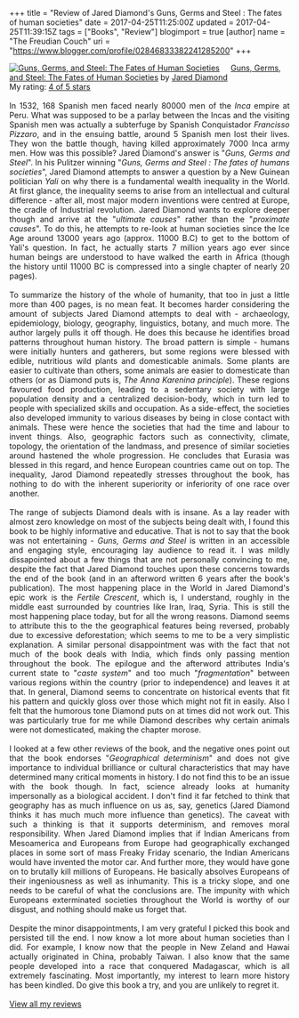 +++
title = "Review of Jared Diamond&#39;s Guns, Germs and Steel : The fates of human
societies"
date = 2017-04-25T11:25:00Z
updated = 2017-04-25T11:39:15Z
tags = ["Books", "Review"]
blogimport = true 
[author]
	name = "The Freudian Couch"
	uri = "https://www.blogger.com/profile/02846833382241285200"
+++

<div dir="ltr" style="text-align: left;" trbidi="on">
<a href="https://www.goodreads.com/book/show/1842.Guns_Germs_and_Steel" style="float: left; padding-right: 20px;"><img alt="Guns, Germs, and Steel: The Fates of Human Societies" border="0" src="https://images.gr-assets.com/books/1453215833m/1842.jpg"></a><a href="https://www.goodreads.com/book/show/1842.Guns_Germs_and_Steel">Guns, Germs, and Steel: The Fates of Human Societies</a> by <a href="https://www.goodreads.com/author/show/256.Jared_Diamond">Jared Diamond</a><br>
My rating: <a href="https://www.goodreads.com/review/show/1966892732">4 of 5 stars</a><br>
<br>
<div style="text-align: justify;">
In 1532, 168 Spanish men faced nearly 80000 men of the <i>Inca</i> empire at Peru. What was supposed to be a parlay between the Incas and the visiting Spanish men was actually a subterfuge by Spanish Conquistador <i>Francisso Pizzaro</i>, and in the ensuing battle, around 5 Spanish men lost their lives. They won the battle though, having killed approximately 7000 Inca army men. How was this possible? Jared Diamond's answer is "<i>Guns, Germs and Steel</i>". In his Pulitzer winning "<i>Guns, Germs and Steel : The fates of humans societies</i>", Jared Diamond attempts to answer a question by a New Guinean politician <i>Yali</i> on why there is a fundamental wealth inequality in the World. At first glance, the inequality seems to arise from an intellectual and cultural difference - after all, most major modern inventions were centred at Europe, the cradle of Industrial revolution. Jared Diamond wants to explore deeper though and arrive at the "<i>ultimate causes</i>" rather than the "<i>proximate causes</i>". To do this, he attempts to re-look at human societies since the Ice Age around 13000 years ago (approx. 11000 B.C) to get to the bottom of Yali's question. In fact, he actually starts 7 million years ago ever since human beings are understood to have walked the earth in Africa (though the history until 11000 BC is compressed into a single chapter of nearly 20 pages).</div>
<div style="text-align: justify;">
<br></div>
<div style="text-align: justify;">
To summarize the history of the whole of humanity, that too in just a little more than 400 pages, is no mean feat. It becomes harder considering the amount of subjects Jared Diamond attempts to deal with - archaeology, epidemiology, biology, geography, linguistics, botany, and much more. The author largely pulls it off though. He does this because he identifies broad patterns throughout human history. The broad pattern is simple - humans were initially hunters and gatherers, but some regions were blessed with edible, nutritious wild plants and domesticable animals. Some plants are easier to cultivate than others, some animals are easier to domesticate than others (or as Diamond puts is, <i>The Anna Karenina principle</i>). These regions favoured food production, leading to a sedentary society with large population density and a centralized decision-body, which in turn led to people with specialized skills and occupation. As a side-effect, the societies also developed immunity to various diseases by being in close contact with animals. These were hence the societies that had the time and labour to invent things. Also, geographic factors such as connectivity, climate, topology, the orientation of the landmass, and presence of similar societies around hastened the whole progression. He concludes that Eurasia was blessed in this regard, and hence European countries came out on top. The inequality, Jarod Diamond repeatedly stresses throughout the book, has nothing to do with the inherent superiority or inferiority of one race over another.</div>
<div style="text-align: justify;">
<br></div>
<div style="text-align: justify;">
The range of subjects Diamond deals with is insane. As a lay reader with almost zero knowledge on most of the subjects being dealt with, I found this book to be highly informative and educative. That is not to say that the book was not entertaining - <i>Guns, Germs and Steel</i> is written in an accessible and engaging style, encouraging lay audience to read it. I was mildly dissapointed about a few things that are not personally convincing to me, despite the fact that Jared Diamond touches upon these concerns towards the end of the book (and in an afterword written 6 years after the book's publication). The most happening place in the World in Jared Diamond's epic work is the <i>Fertile Crescent</i>, which is, I understand, roughly in the middle east surrounded by countries like Iran, Iraq, Syria. This is still the most happening place today, but for all the wrong reasons. Diamond seems to attribute this to the the geographical features being reversed, probably due to excessive deforestation; which seems to me to be a very simplistic explanation. A similar personal disappointment was with the fact that not much of the book deals with India, which finds only passing mention throughout the book. The epilogue and the afterword attributes India's current state to "<i>caste system</i>" and too much "<i>fragmentation</i>" between various regions within the country (prior to independence) and leaves it at that. In general, Diamond seems to concentrate on historical events that fit his pattern and quickly gloss over those which might not fit in easily. Also I felt that the humorous tone Diamond puts on at times did not work out. This was particularly true for me while Diamond describes why certain animals were not domesticated, making the chapter morose.</div>
<div style="text-align: justify;">
<br></div>
<div style="text-align: justify;">
I looked at a few other reviews of the book, and the negative ones point out that the book endorses "<i>Geographical determinism</i>" and does not give importance to individual brilliance or cultural characteristics that may have determined many critical moments in history. I do not find this to be an issue with the book though. In fact, science already looks at humanity impersonally as a biological accident. I don't find it far fetched to think that geography has as much influence on us as, say, genetics (Jared Diamond thinks it has much much more influence than genetics). The caveat with such a thinking is that it supports determinism, and removes moral responsibility. When Jared Diamond implies that if Indian Americans from Mesoamerica and Europeans from Europe had geographically exchanged places in some sort of mass Freaky Friday scenario, the Indian Americans would have invented the motor car. And further more, they would have gone on to brutally kill millions of Europeans. He basically absolves Europeans of their ingeniousness as well as inhumanity. This is a tricky slope, and one needs to be careful of what the conclusions are. The impunity with which Europeans exterminated societies throughout the World is worthy of our disgust, and nothing should make us forget that.</div>
<div style="text-align: justify;">
<br></div>
<div style="text-align: justify;">
Despite the minor disappointments, I am very grateful I picked this book and persisted till the end. I now know a lot more about human societies than I did. For example, I know now that the people in New Zeland and Hawai actually originated in China, probably Taiwan. I also know that the same people developed into a race that conquered Madagascar, which is all extremely fascinating. Most importantly, my interest to learn more history has been kindled. Do give this book a try, and you are unlikely to regret it.
</div>
<div style="text-align: justify;">
<br></div>
<a href="https://www.goodreads.com/review/list/4391307-adarsh">View all my reviews</a>
</div>

